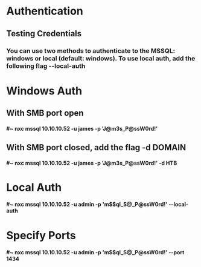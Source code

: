 # Authentication

## Testing Credentials

### You can use two methods to authenticate to the MSSQL: windows or local (default: windows). To use local auth, add the following flag --local-auth

# Windows Auth

## With SMB port open

#### #~ nxc mssql 10.10.10.52 -u james -p 'J@m3s_P@ssW0rd!'

## With SMB port closed, add the flag -d DOMAIN

#### #~ nxc mssql 10.10.10.52 -u james -p 'J@m3s_P@ssW0rd!' -d HTB

# Local Auth

#### #~ nxc mssql 10.10.10.52 -u admin -p 'm$$ql_S@_P@ssW0rd!' --local-auth

# Specify Ports

#### #~ nxc mssql 10.10.10.52 -u admin -p 'm$$ql_S@_P@ssW0rd!' --port 1434
